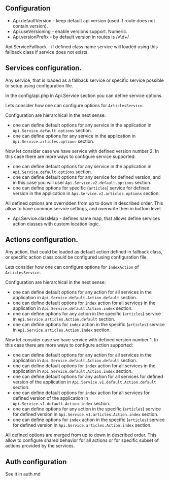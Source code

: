 
## Configuration


* Api.defaultVersion - keep default api version (used if route does not contain version).
* Api.useVersioning - enable versions support. Numeric.
* Api.versionPrefix - by default version in routes is /v\d+/

 Api.ServiceFallback - if defined class name service will loaded using this fallback class if service does not exists.

 
## Services configuration. 

Any service, that is loaded as a fallback service or specific service possible to setup using configuration file.

In the config/api.php in Api.Service section you can define service options.

Lets consider how one can configure options for `ArticlesService`.

Configuration are hierarchical in the next sense: 

* one can define default options for any service in the application in `Api.Service.default.options` section.
* one can define options for any service in the application in `Api.Service.articles.options` section.

Now let consider case we have service with defined version number 2. In this case there are more ways to configure service supported:

* one can define default options for any service in the application in `Api.Service.default.options` section.
* one can define default options for any service for defined version, and in this case you will user `Api.Service.v2.default.options` section.
* one can define options for specific (`articles`) service for defined version in the application in `Api.Service.v2.articles.options` section.


All defined options are overridden from up to down in described order.
This allow to have common service settings, and overwrite then in bottom level.


 * Api.Service.classMap - defines name map, that allows define services action classes with custom location logic.

## Actions configuration. 

Any action, that could be loaded as default action defined in fallback class, or specific action class could be 
configured using configuration file.

Lets consider how one can configure options for `IndexAction` of `ArticlesService`.

Configuration are hierarchical in the next sense: 

* one can define default options for any action for all services in the application in `Api.Service.default.Action.default` section.
* one can define default options for `index` action for all services in the application in `Api.Service.default.Action.index` section.
* one can define options for any action in the specific (`articles`) service in `Api.Service.articles.Action.default` section.
* one can define options for `index` action in the specific (`articles`) service in `Api.Service.articles.Action.index` section.

Now let consider case we have service with defined version number 1. In this case there are more ways to configure action supported:

* one can define default options for any action for all services in the application in `Api.Service.default.Action.default` section.
* one can define default options for `index` action for all services in the application in `Api.Service.default.Action.index` section.
* one can define default options for any action for all services for defined version of the application in `Api.Service.v1.default.Action.default` section.
* one can define default options for `index` action for all services for defined version of the application in `Api.Service.v1.default.Action.index` section.
* one can define options for any action in the specific (`articles`) service for defined version in `Api.Service.v1.articles.Action.index` section.
* one can define options for `index` action in the specific (`articles`) service for defined version in `Api.Service.articles.Action.index` section.


All defined options are merged from up to down in described order.
This allow to configure shared behavior for all actions or for specific subset of actions provided by the services.

## Auth configuration

See it in auth.md

